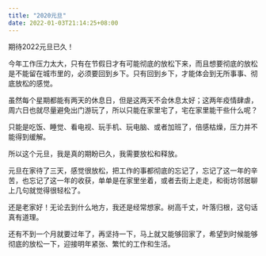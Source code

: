 ```yaml
---
title: "2020元旦"
date: 2022-01-03T21:14:25+08:00
---
```


期待2022元旦已久！

今年工作压力太大，只有在节假日才有可能彻底的放松下来，而且想要彻底的放松是不能留在城市里的，必须要回到乡下。只有回到乡下，才能体会到无所事事、彻底放松的感觉。

虽然每个星期都能有两天的休息日，但是这两天不会休息太好；这两年疫情肆虐，周六日也就尽量避免出门游玩了，所以只能在家里宅了，宅在家里能干些什么呢？

只能是吃饭、睡觉、看电视、玩手机、玩电脑、或者加班了，倍感枯燥，压力并不能得到缓解。

所以这个元旦，我是真的期盼已久，我需要放松和释放。

元旦在家待了三天，感觉很放松，把工作的事都彻底的忘记了，忘记了这一年的辛苦，也忘记了这一年的收获，单单是在家里坐着，或者去街上走走，和街坊邻居聊上几句就觉得很轻松了。

还是老家好！无论去到什么地方，我还是经常想家。树高千丈，叶落归根，这句话真有道理。

还有不到一个月就要过年了，再坚持一下，马上就又能够回家了，希望到时候能够彻底的放松一下，迎接明年紧张、繁忙的工作和生活。

